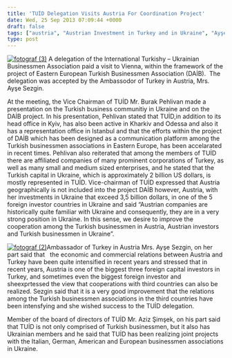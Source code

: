 ```yaml
---
title: 'TUİD Delegation Visits Austria For Coordination Project'
date: Wed, 25 Sep 2013 07:09:44 +0000
draft: false
tags: ["austria", "Austrian Investment in Turkey and in Ukraine", "Ayşe Sezgin", "Aziz Şimşek", "daib", "TUİD", "TUİD (Türk Ukrayna İşadamları Derneği)", "Turkish Ambassador in Austria"]
type: post
---
```


[![fotograf (3)](https://burakpehlivan.org/wp-content/uploads/2013/09/fotograf-3.jpg)](https://burakpehlivan.org/1888/tuid-daib-icin-avusturyaya-gitti/fotograf-3/)
A delegation of the International Turkishy – Ukrainian Businessmen Association paid a visit to Vienna, within the framework of the project of Eastern European Turkish Businessmen Association (DAİB).  The delegation was accepted by the Ambassodor of Turkey in Austria, Mrs. Ayşe Sezgin.

At the meeting, the Vice Chairman of TUİD Mr. Burak Pehlivan made a presentation on the Turkish business communitiy in Ukraine and on the DAİB project. In his presentation, Pehlivan stated that TUİD,in addition to its head office in Kyiv, has also been active in Kharkiv and Odessa and also it has a representation office in Istanbul and that the efforts within the project of DAİB which has been designed as a communication platform among the Turkish businessmen associations in Eastern Europe, has been accelarated in recent times. Pehlivan also reiterated that among the members of TUİD there are affiliated companies of many prominent corporations of Turkey, as well as many small and medium sized enterprises, and he stated that the Turkish capital in Ukraine, which is approximately 2 billion US dollars, is mostly represented in TUİD. Vice-chairman of TUİD expressed that Austria geographically is not included into the project DAİB however, Austria, with her investments in Ukraine that exceed 3,5 billion dollars, in one of the 5 foreign investor countries in Ukraine and said “Austrian companies are historically quite familiar with Ukraine and consequently, they are in a very strong position in Ukraine. In this sense, we desire to improve the cooperation among the Turkish businessmen in Austria, Austrian investors and Turkish businessmen in Ukraine”.

[![fotograf (2)](https://burakpehlivan.org/wp-content/uploads/2013/09/fotograf-2.jpg)](https://burakpehlivan.org/1888/tuid-daib-icin-avusturyaya-gitti/fotograf-2/)Ambassador of Turkey in Austria Mrs. Ayşe Sezgin, on her part said that   the economic and commercial relations between Austria and Turkey have been quite intensified in recent years and stressed that in recent years, Austria is one of the biggest three foreign capital investors in Turkey, and sometimes even the biggest foreign investor and sheexprtessed the view that cooperations with third countries can also be realized. Sezgin said that it is a very good improvement that the relations among the Turkish businessmen associations in the third countries have been intensfying and she wished success to the TUİD delegation.

Member of the board of directors of TUİD Mr. Aziz Şimşek, on his part said that TUİD is not only comprised of Turkish businessmen, but it also has Ukrainian members and he said that TUİD has been realizing joint projects with the Italian, German, American and European businessmen associations in Ukraine.

